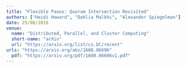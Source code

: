 ```yaml
---
title: "Flexible Paxos: Quorum Intersection Revisited"
authors: ["Heidi Howard", "Dahlia Malkhi", "Alexander Spiegelman"]
date: 25/08/2016
venue:
  name: "Distributed, Parallel, and Cluster Computing"
  short-name: "arXiv"
  url: "https://arxiv.org/list/cs.DC/recent"
urls: "https://arxiv.org/abs/1608.06696"
  pdf: "https://arxiv.org/pdf/1608.06696v1.pdf"
---
```


